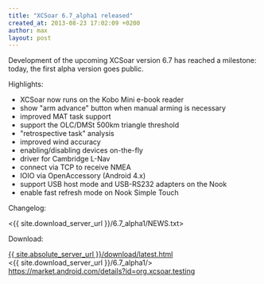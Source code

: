 ```yaml
---
title: "XCSoar 6.7_alpha1 released"
created_at: 2013-08-23 17:02:09 +0200
author: max
layout: post
---
```

Development of the upcoming XCSoar version 6.7 has reached a
milestone: today, the first alpha version goes public.

Highlights:

* XCSoar now runs on the Kobo Mini e-book reader
* show "arm advance" button when manual arming is necessary
* improved MAT task support
* support the OLC/DMSt 500km triangle threshold
* "retrospective task" analysis
* improved wind accuracy
* enabling/disabling devices on-the-fly
* driver for Cambridge L-Nav
* connect via TCP to receive NMEA
* IOIO via OpenAccessory (Android 4.x)
* support USB host mode and USB-RS232 adapters on the Nook
* enable fast refresh mode on Nook Simple Touch

Changelog:

 <{{ site.download_server_url }}/6.7_alpha1/NEWS.txt>

Download:

 [{{ site.absolute_server_url }}/download/latest.html](/download/latest.html)  
 <{{ site.download_server_url }}/6.7_alpha1/>  
 <https://market.android.com/details?id=org.xcsoar.testing>
